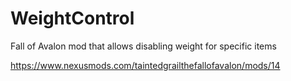 # WeightControl
Fall of Avalon mod that allows disabling weight for specific items

https://www.nexusmods.com/taintedgrailthefallofavalon/mods/14
